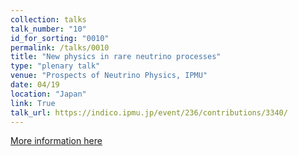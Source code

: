 ```yaml
---
collection: talks
talk_number: "10"
id_for_sorting: "0010"
permalink: /talks/0010
title: "New physics in rare neutrino processes" 
type: "plenary talk"
venue: "Prospects of Neutrino Physics, IPMU"
date: 04/19
location: "Japan"
link: True 
talk_url: https://indico.ipmu.jp/event/236/contributions/3340/ 
---
```


[More information here](https://indico.ipmu.jp/event/236/contributions/3340/)
